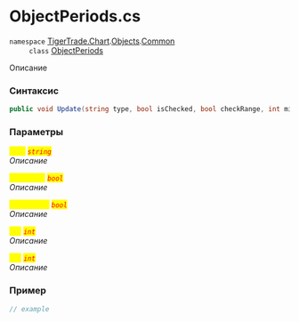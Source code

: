 
# ObjectPeriods.cs
`namespace` [TigerTrade.Chart](../../../../../TigerTrade.Chart.md).[Objects](../../../../../TigerTrade.Chart/Objects.md).[Common](../../../../../TigerTrade.Chart/Objects/Common.md)  
&nbsp;&nbsp;&nbsp;&nbsp;&nbsp;&nbsp;&nbsp;&nbsp;&nbsp;`class` [ObjectPeriods](../../ObjectPeriods.cs.md)

Описание

### Синтаксис
```csharp
public void Update(string type, bool isChecked, bool checkRange, int min, int max)
```
### Параметры  
<mark style="color:yellow;">`type`</mark> <mark style="color:red;">*`string`*</mark>  
 *Описание*  
  
<mark style="color:yellow;">`isChecked`</mark> <mark style="color:red;">*`bool`*</mark>  
 *Описание*  
  
<mark style="color:yellow;">`checkRange`</mark> <mark style="color:red;">*`bool`*</mark>  
 *Описание*  
  
<mark style="color:yellow;">`min`</mark> <mark style="color:red;">*`int`*</mark>  
 *Описание*  
  
<mark style="color:yellow;">`max`</mark> <mark style="color:red;">*`int`*</mark>  
 *Описание*  
  


### Пример  
```csharp
// example
```
                    
                    